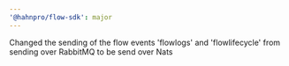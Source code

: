 ```yaml
---
'@hahnpro/flow-sdk': major
---
```


Changed the sending of the flow events 'flowlogs' and 'flowlifecycle' from sending over RabbitMQ to be send over Nats
